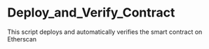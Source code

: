 # Deploy_and_Verify_Contract
This script deploys and automatically verifies the smart contract on Etherscan
